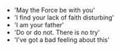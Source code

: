 - 'May the Force be with you'
- 'I find your lack of faith disturbing'
- 'I am your father'
- 'Do or do not. There is no try'
- 'I've got a bad feeling about this'

